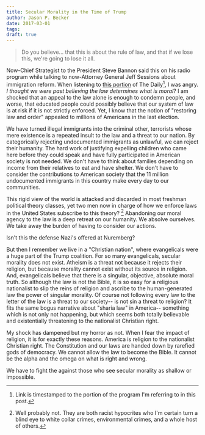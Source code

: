 ```yaml
---
title: Secular Morality in the Time of Trump
author: Jason P. Becker
date: 2017-03-01
tags: 
draft: true
---
```


> Do you believe... that this is about the rule of law, and that if we lose this, we're going to lose it all.

Now-Chief Strategist to the President Steve Bannon said this on his radio program while talking to now-Attorney General Jeff Sessions about immigration reform. When listening to [this portion](https://overcast.fm/+H9d6EZJmg/5:31) of The Daily[^timestamp], I was angry. _I thought we were past believing the law determines what is moral_? I am shocked that an appeal to the law alone is enough to condemn people, and worse, that educated people could possibly believe that our system of law is at risk if it is not strictly enforced. Yet, I know that the notion of "restoring law and order" appealed to millions of Americans in the last election. 

[^timestamp]: Link is timestamped to the portion of the program I'm referring to in this post.

We have turned illegal immigrants into the criminal other, terrorists whose mere existence is a repeated insult to the law and a threat to our nation. By categorically rejecting undocumented immigrants as unlawful, we can reject their humanity. The hard work of justifying expelling children who came here before they could speak and have fully participated in American society is not needed. We don't have to think about families depending on income from their relatives to eat and have shelter. We don't have to consider the contributions to American society that the 11 million undocumented immigrants in this country make every day to our communities.

This rigid view of the world is attacked and discarded in most freshman political theory classes, yet two men now in charge of how we enforce laws in the United States subscribe to this theory? [^notreally] Abandoning our moral agency to the law is a deep retreat on our humanity. We absolve ourselves. We take away the burden of having to consider our actions.

[^notreally]: Well probably not. They are both racist hypocrites who I'm certain turn a blind eye to white collar crimes, environmental crimes, and a whole host of others.

Isn't this the defense Nazi's offered at Nuremberg? 

But then I remember we live in a "Christian nation", where evangelicals were a huge part of the Trump coalition. For so many evangelicals, secular morality does not exist. Atheism is a threat not because it rejects their religion, but because morality cannot exist without its source in religion. And, evangelicals believe that there is a singular, objective, absolute moral truth. So although the law is not the Bible, it is so easy for a religious nationalist to slip the reins of religion and ascribe to the human-generated law the power of singular morality. Of course not following every law to the letter of the law is a threat to our society-- is not sin a threat to religion? It fits the same bogus narrative about "sharia law" in America-- something which is not only not happening, but which seems both totally believable and existentially threatening to the nationalist Christian right.

My shock has dampened but my horror as not. When I fear the impact of religion, it is for exactly these reasons. America is religion to the nationalist Christian right. The Constitution and our laws are handed down by rarefied gods of democracy. We cannot allow the law to become the Bible. It cannot be the alpha and the omega on what is right and wrong. 

We have to fight the against those who see secular morality as shallow or impossible.